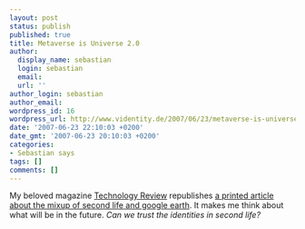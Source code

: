 ```yaml
---
layout: post
status: publish
published: true
title: Metaverse is Universe 2.0
author:
  display_name: sebastian
  login: sebastian
  email:
  url: ''
author_login: sebastian
author_email:
wordpress_id: 16
wordpress_url: http://www.videntity.de/2007/06/23/metaverse-is-universe-20/
date: '2007-06-23 22:10:03 +0200'
date_gmt: '2007-06-23 20:10:03 +0200'
categories:
- Sebastian says
tags: []
comments: []
---
```

My beloved magazine <a href="http://www.technologyreview.com">Technology Review</a> republishes <a href="http://www.technologyreview.com/Infotech/18911/">a printed article about the mixup of second life and google earth</a>. It makes me think about what will be in the future. *Can we trust the identities in second life?*
